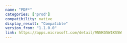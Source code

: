 ```yaml
---
name: "PDF*"
categories: ['prod']
compatibility: native
display_result: "Compatible"
version_from: "1.1.0.0"
link: https://apps.microsoft.com/detail/9NNKG5W1KS5W
---
```

